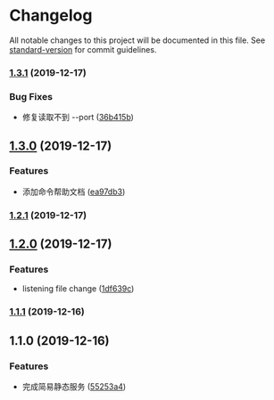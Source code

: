 # Changelog

All notable changes to this project will be documented in this file. See [standard-version](https://github.com/conventional-changelog/standard-version) for commit guidelines.

### [1.3.1](https://github.com/tinytot1/http-mini-server/compare/v1.3.0...v1.3.1) (2019-12-17)

### Bug Fixes

- 修复读取不到 --port ([36b415b](https://github.com/tinytot1/http-mini-server/commit/36b415b492edeac7219f6736c7c6012fb46416de))

## [1.3.0](https://github.com/tinytot1/http-mini-server/compare/v1.2.1...v1.3.0) (2019-12-17)

### Features

- 添加命令帮助文档 ([ea97db3](https://github.com/tinytot1/http-mini-server/commit/ea97db309ba90a9ff4a83109a521e50b3d592d86))

### [1.2.1](https://github.com/tinytot1/http-mini-server/compare/v1.2.0...v1.2.1) (2019-12-17)

## [1.2.0](https://github.com/tinytot1/http-mini-server/compare/v1.1.1...v1.2.0) (2019-12-17)

### Features

- listening file change ([1df639c](https://github.com/tinytot1/http-mini-server/commit/1df639c9d265b0f41fdfeec2d80e704b89edf385))

### [1.1.1](https://github.com/tinytot1/http-mini-server/compare/v1.1.0...v1.1.1) (2019-12-16)

## 1.1.0 (2019-12-16)

### Features

- 完成简易静态服务 ([55253a4](https://github.com/tinytot1/http-mini-server/commit/55253a4c8602217f006ac32a4451819ceaa2ba4b))
